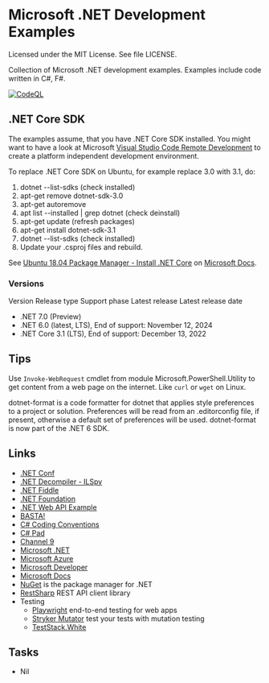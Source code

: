 # Microsoft .NET Development Examples

Licensed under the MIT License. See file LICENSE.

Collection of Microsoft .NET development examples. Examples include code written in C#, F#.

[![CodeQL](https://github.com/mneiferbag/csharp-examples/actions/workflows/codeql-analysis.yml/badge.svg)](https://github.com/mneiferbag/csharp-examples/actions/workflows/codeql-analysis.yml)

## .NET Core SDK

The examples assume, that you have .NET Core SDK installed. You might want to have a look at Microsoft [Visual Studio Code Remote Development](https://code.visualstudio.com/docs/remote/remote-overview) to create a platform independent development environment.

To replace .NET Core SDK on Ubuntu, for example replace 3.0 with 3.1, do:

1. dotnet --list-sdks (check installed)
2. apt-get remove dotnet-sdk-3.0
3. apt-get autoremove
4. apt list --installed | grep dotnet (check deinstall)
5. apt-get update (refresh packages)
6. apt-get install dotnet-sdk-3.1
7. dotnet --list-sdks (check installed)
8. Update your .csproj files and rebuild.

See [Ubuntu 18.04 Package Manager - Install .NET Core](https://docs.microsoft.com/en-us/dotnet/core/install/linux-package-manager-ubuntu-1804) on [Microsoft Docs](https://docs.microsoft.com/).

### Versions

Version	Release type	Support phase	Latest release	Latest release date	
- .NET 7.0 (Preview)
- .NET 6.0 (latest, LTS), End of support: November 12, 2024
- .NET Core 3.1 (LTS), End of support: December 13, 2022

## Tips

Use `Invoke-WebRequest` cmdlet from module Microsoft.PowerShell.Utility to get content from a web page on the internet. Like `curl` or `wget` on Linux.

dotnet-format is a code formatter for dotnet that applies style preferences to a project or solution. Preferences will be read from an .editorconfig file, if present, otherwise a default set of preferences will be used. dotnet-format is now part of the .NET 6 SDK.

## Links

- [.NET Conf](https://www.dotnetconf.net/ ".NET Conf")
- [.NET Decompiler - ILSpy](https://github.com/icsharpcode/ILSpy ".NET Decompiler")
- [.NET Fiddle](https://dotnetfiddle.net/ ".NET Fiddle")
- [.NET Foundation](https://dotnetfoundation.org/ ".NET Foundation")
- [.NET Web API Example](https://github.com/mneiferbag/dotnet-web-api)
- [BASTA!](https://basta.net/ "BASTA!")
- [C# Coding Conventions](https://docs.microsoft.com/en-us/dotnet/csharp/fundamentals/coding-style/coding-conventions)
- [C# Pad](https://csharppad.com/ "C# Pad")
- [Channel 9](https://channel9.msdn.com/ "Channel 9")
- [Microsoft .NET](https://dotnet.microsoft.com/ "Microsoft .NET")
- [Microsoft Azure](https://azure.microsoft.com/ "Microsoft Azure")
- [Microsoft Developer](https://developer.microsoft.com/ "Microsoft Developer")
- [Microsoft Docs](https://docs.microsoft.com/ "Microsoft Docs")
- [NuGet](https://www.nuget.org/) is the package manager for .NET
- [RestSharp](https://restsharp.dev/) REST API client library
- Testing
  - [Playwright](https://playwright.dev/) end-to-end testing for web apps
  - [Stryker Mutator](https://stryker-mutator.io/) test your tests with mutation testing
  - [TestStack.White](https://teststackwhite.readthedocs.io/en/latest/ "TestStack.White")

## Tasks

- Nil
